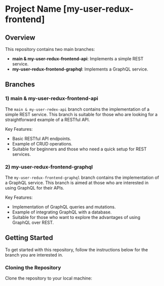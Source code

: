 # Project Name [my-user-redux-frontend]

## Overview

This repository contains two main branches:
- **main & my-user-redux-frontend-api**: Implements a simple REST service.
- **my-user-redux-frontend-graphql**: Implements a GraphQL service.

## Branches

### 1) main & my-user-redux-frontend-api

The `main & my-user-redex-api` branch contains the implementation of a simple REST service. This branch is suitable for those who are looking for a straightforward example of a RESTful API. 

Key Features:
- Basic RESTful API endpoints.
- Example of CRUD operations.
- Suitable for beginners and those who need a quick setup for REST services.

### 2) my-user-redux-frontend-graphql

The `my-user-redux-frontend-graphql` branch contains the implementation of a GraphQL service. This branch is aimed at those who are interested in using GraphQL for their APIs. 

Key Features:
- Implementation of GraphQL queries and mutations.
- Example of integrating GraphQL with a database.
- Suitable for those who want to explore the advantages of using GraphQL over REST.

## Getting Started

To get started with this repository, follow the instructions below for the branch you are interested in.

### Cloning the Repository

Clone the repository to your local machine:
